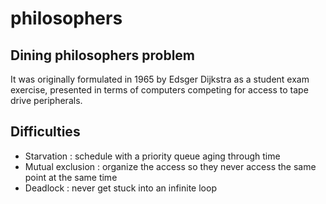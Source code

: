# philosophers
## Dining philosophers problem
It was originally formulated in 1965 by Edsger Dijkstra as a student exam exercise, presented in terms of computers competing for access to tape drive peripherals.
## Difficulties
- Starvation : schedule with a priority queue aging through time
- Mutual exclusion : organize the access so they never access the same point at the same time
- Deadlock : never get stuck into an infinite loop
